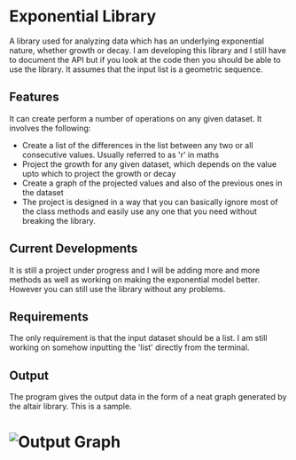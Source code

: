 # Exponential Library
[](https://gitlab.com/faisal.a/exponential-library/-/tree/master/files/Output_image.png)

A library used for analyzing data which has an underlying exponential nature, whether growth or decay. I am developing this library and I still have to document the API but if you look at the code then you should be able to use the library.
It assumes that the input list is a geometric sequence.

## Features
It can create perform a number of operations on any given dataset. It involves the following:
- Create a list of the differences in the list between any two or all consecutive values. Usually referred to as 'r' in maths
- Project the growth for any given dataset, which depends on the value upto which to project the growth or decay
- Create a graph of the projected values and also of the previous ones in the dataset
- The project is designed in a way that you can basically ignore most of the class methods and easily use any one that you need without breaking the library.

## Current Developments
It is still a project under progress and I will be adding more and more methods as well as working on making the exponential model better. However you can still use the library without any problems.

## Requirements
The only requirement is that the input dataset should be a list. I am still working on somehow inputting the 'list' directly from the terminal.

## Output 
The program gives the output data in the form of a neat graph generated by the altair library. This is a sample.
# ![Output Graph](https://gitlab.com/faisal.a/exponential-library/-/tree/master/files/Output_image.png)